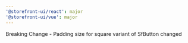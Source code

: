 ```yaml
---
'@storefront-ui/react': major
'@storefront-ui/vue': major
---
```


Breaking Change - Padding size for square variant of SfButton changed
